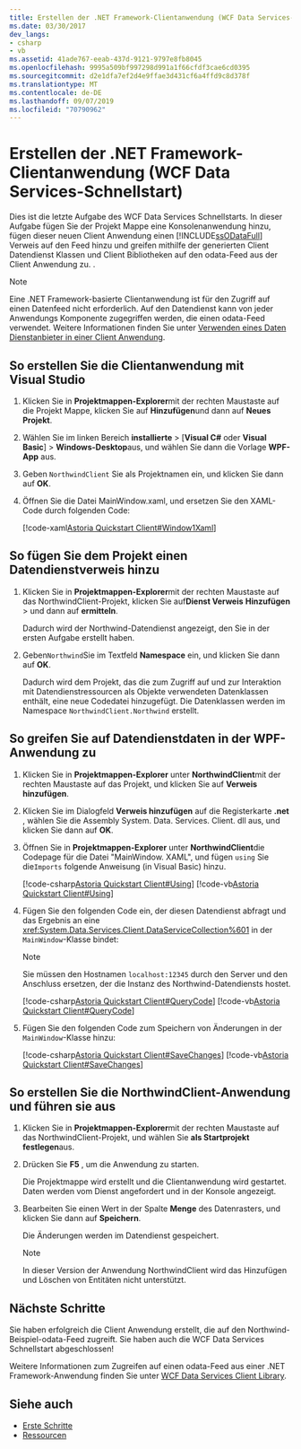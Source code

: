 ```yaml
---
title: Erstellen der .NET Framework-Clientanwendung (WCF Data Services-Schnellstart)
ms.date: 03/30/2017
dev_langs:
- csharp
- vb
ms.assetid: 41ade767-eeab-437d-9121-9797e8fb8045
ms.openlocfilehash: 9995a509bf997298d991a1f66cfdf3cae6cd0395
ms.sourcegitcommit: d2e1dfa7ef2d4e9ffae3d431cf6a4ffd9c8d378f
ms.translationtype: MT
ms.contentlocale: de-DE
ms.lasthandoff: 09/07/2019
ms.locfileid: "70790962"
---
```

# <a name="creating-the-net-framework-client-application-wcf-data-services-quickstart"></a>Erstellen der .NET Framework-Clientanwendung (WCF Data Services-Schnellstart)

Dies ist die letzte Aufgabe des WCF Data Services Schnellstarts. In dieser Aufgabe fügen Sie der Projekt Mappe eine Konsolenanwendung hinzu, fügen dieser neuen Client Anwendung einen [!INCLUDE[ssODataFull](../../../../includes/ssodatafull-md.md)] Verweis auf den Feed hinzu und greifen mithilfe der generierten Client Datendienst Klassen und Client Bibliotheken auf den odata-Feed aus der Client Anwendung zu. .

> [!NOTE]
> Eine .NET Framework-basierte Clientanwendung ist für den Zugriff auf einen Datenfeed nicht erforderlich. Auf den Datendienst kann von jeder Anwendungs Komponente zugegriffen werden, die einen odata-Feed verwendet. Weitere Informationen finden Sie unter [Verwenden eines Daten Dienstanbieter in einer Client Anwendung](using-a-data-service-in-a-client-application-wcf-data-services.md).

## <a name="to-create-the-client-application-by-using-visual-studio"></a>So erstellen Sie die Clientanwendung mit Visual Studio

1. Klicken Sie in **Projektmappen-Explorer**mit der rechten Maustaste auf die Projekt Mappe, klicken Sie auf **Hinzufügen**und dann auf **Neues Projekt**.

2. Wählen Sie im linken Bereich **installierte** > [**Visual C#**  oder **Visual Basic**] > **Windows-Desktop**aus, und wählen Sie dann die Vorlage **WPF-App** aus.

3. Geben `NorthwindClient` Sie als Projektnamen ein, und klicken Sie dann auf **OK**.

4. Öffnen Sie die Datei MainWindow.xaml, und ersetzen Sie den XAML-Code durch folgenden Code:

     [!code-xaml[Astoria Quickstart Client#Window1Xaml](../../../../samples/snippets/visualbasic/VS_Snippets_Misc/astoria_quickstart_client/vb/window1.xaml#window1xaml)]

## <a name="to-add-a-data-service-reference-to-the-project"></a>So fügen Sie dem Projekt einen Datendienstverweis hinzu

1. Klicken Sie in **Projektmappen-Explorer**mit der rechten Maustaste auf das NorthwindClient-Projekt, klicken Sie auf**Dienst Verweis** **Hinzufügen** > und dann auf **ermitteln**.

     Dadurch wird der Northwind-Datendienst angezeigt, den Sie in der ersten Aufgabe erstellt haben.

2. Geben`Northwind`Sie im Textfeld **Namespace** ein, und klicken Sie dann auf **OK**.

     Dadurch wird dem Projekt, das die zum Zugriff auf und zur Interaktion mit Datendienstressourcen als Objekte verwendeten Datenklassen enthält, eine neue Codedatei hinzugefügt. Die Datenklassen werden im Namespace `NorthwindClient.Northwind` erstellt.

## <a name="to-access-data-service-data-in-the-wpf-application"></a>So greifen Sie auf Datendienstdaten in der WPF-Anwendung zu

1. Klicken Sie in **Projektmappen-Explorer** unter **NorthwindClient**mit der rechten Maustaste auf das Projekt, und klicken Sie auf **Verweis hinzufügen**.

2. Klicken Sie im Dialogfeld **Verweis hinzufügen** auf die Registerkarte **.net** , wählen Sie die Assembly System. Data. Services. Client. dll aus, und klicken Sie dann auf **OK**.

3. Öffnen Sie in **Projektmappen-Explorer** unter **NorthwindClient**die Codepage für die Datei "MainWindow. XAML", und fügen `using` Sie die`Imports` folgende Anweisung (in Visual Basic) hinzu.

    [!code-csharp[Astoria Quickstart Client#Using](../../../../samples/snippets/csharp/VS_Snippets_Misc/astoria_quickstart_client/cs/window1.xaml.cs#using)]
    [!code-vb[Astoria Quickstart Client#Using](../../../../samples/snippets/visualbasic/VS_Snippets_Misc/astoria_quickstart_client/vb/window1.xaml.vb#using)]

4. Fügen Sie den folgenden Code ein, der diesen Datendienst abfragt und das Ergebnis an eine <xref:System.Data.Services.Client.DataServiceCollection%601> in der `MainWindow`-Klasse bindet:

    > [!NOTE]
    > Sie müssen den Hostnamen `localhost:12345` durch den Server und den Anschluss ersetzen, der die Instanz des Northwind-Datendiensts hostet.

     [!code-csharp[Astoria Quickstart Client#QueryCode](../../../../samples/snippets/csharp/VS_Snippets_Misc/astoria_quickstart_client/cs/window1.xaml.cs#querycode)]
     [!code-vb[Astoria Quickstart Client#QueryCode](../../../../samples/snippets/visualbasic/VS_Snippets_Misc/astoria_quickstart_client/vb/window1.xaml.vb#querycode)]

5. Fügen Sie den folgenden Code zum Speichern von Änderungen in der `MainWindow`-Klasse hinzu:

     [!code-csharp[Astoria Quickstart Client#SaveChanges](../../../../samples/snippets/csharp/VS_Snippets_Misc/astoria_quickstart_client/cs/window1.xaml.cs#savechanges)]
     [!code-vb[Astoria Quickstart Client#SaveChanges](../../../../samples/snippets/visualbasic/VS_Snippets_Misc/astoria_quickstart_client/vb/window1.xaml.vb#savechanges)]

## <a name="to-build-and-run-the-northwindclient-application"></a>So erstellen Sie die NorthwindClient-Anwendung und führen sie aus

1. Klicken Sie in **Projektmappen-Explorer**mit der rechten Maustaste auf das NorthwindClient-Projekt, und wählen Sie **als Startprojekt festlegen**aus.

2. Drücken Sie **F5** , um die Anwendung zu starten.

     Die Projektmappe wird erstellt und die Clientanwendung wird gestartet. Daten werden vom Dienst angefordert und in der Konsole angezeigt.

3. Bearbeiten Sie einen Wert in der Spalte **Menge** des Datenrasters, und klicken Sie dann auf **Speichern**.

     Die Änderungen werden im Datendienst gespeichert.

    > [!NOTE]
    > In dieser Version der Anwendung NorthwindClient wird das Hinzufügen und Löschen von Entitäten nicht unterstützt.

## <a name="next-steps"></a>Nächste Schritte

Sie haben erfolgreich die Client Anwendung erstellt, die auf den Northwind-Beispiel-odata-Feed zugreift. Sie haben auch die WCF Data Services Schnellstart abgeschlossen!

Weitere Informationen zum Zugreifen auf einen odata-Feed aus einer .NET Framework-Anwendung finden Sie unter [WCF Data Services Client Library](wcf-data-services-client-library.md).

## <a name="see-also"></a>Siehe auch

- [Erste Schritte](getting-started-with-wcf-data-services.md)
- [Ressourcen](wcf-data-services-resources.md)

